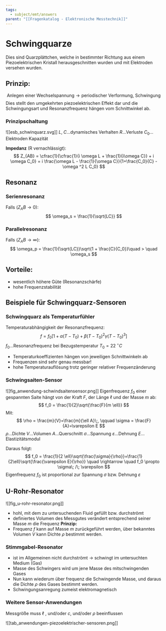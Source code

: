```yaml
---
tags:
  - subject/emt/answers
parent: "[[Fragenkatalog - Elektronische Messtechnik]]"
---
```

# Schwingquarze
Dies sind Quarzplättchen, welche in bestimmter Richtung aus einem Piezoelektrischen Kristall herausgeschnitten wurden und mit Elektroden versehen wurden.
## Prinzip:
$$
	\text{Anlegen einer Wechselspannung} \to \text{periodischer Verformung, Schwingung}
$$
Dies stellt den umgekehrten piezoelektrischen Effekt dar und die Schwingungsart und Resonanzfrequenz hängen vom Schnittwinkel ab.
### Prinzipschaltung
![[esb_schwinquarz.svg]]
$L,\;C\dots\text{dynamisches Verhalten}$
$R\dots\text{Verluste}$
$C_0\dots\text{Elektroden Kapazität}$

**Impedanz** (R vernachlässigt):
$$
	Z_{AB} = \cfrac{1}{\cfrac{1}{i \omega L + \frac{1}{i\omega C}} + i \omega C_0} =
	i \frac{\omega L - \frac{1}{\omega C}}{1+\frac{C_0}{C} - \omega ^2 L C_0}
$$
## Resonanz

### Serienresonanz
Falls $(Z_AB \to 0)$:
$$
	\omega_s = \frac{1}{\sqrt{LC}}
$$
### Parallelresonanz
Falls $(Z_AB \to \infty)$:
$$
	\omega_p = \frac{1}{\sqrt{LC}}\sqrt{1 + \frac{C}{C_0}}\quad > \quad \omega_s
$$
## Vorteile:
- wesentlich höhere Güte (Resonanzschärfe)
- hohe Frequenzstabilität
## Beispiele für Schwingquarz-Sensoren
### Schwingquarz als Temperaturfühler
Temperaturabhängigkeit der Resonanzfrequenz:
$$
	f = f_0 [1 + \alpha (T - T_0) + \beta (T - T_0)^2 \gamma (T - T_0)^3]
$$
$f_0 \dots \text{Resonanzfrequenz bei Bezugstemperatur } T_0 = 22\;^{\circ} C$
- Temperaturkoeffizienten hängen von jeweiligen Schnittwinkeln ab
- Frequenzen sind sehr genau messbar!
- hohe Temperaturauflösung trotz geringer relativer Frequenzänderung
### Schwingsaiten-Sensor
![[fig_anwendung-schwindsaitensensor.png]]
Eigenfrequenz $f_0$ einer gespannten Saite hängt von der Kraft $F$, der Länge $\ell$ und der Masse $m$ ab:
$$
	f_0 = \frac{1}{2}\sqrt{\frac{F}{m \ell}}
$$
Mit:
$$
	\rho = \frac{m}{V}=\frac{m}{\ell A}\;, \qquad \sigma = \frac{F}{A}=\varepsilon E
$$
$\rho \dots \text{Dichte}$
$V \dots \text{Volumen}$
$A \dots \text{Querschnitt}$
$\sigma \dots \text{Spannung}$
$\varepsilon \dots \text{Dehnung}$
$E \dots \text{Elastizitätsmodul}$

Daraus folgt:
$$
	f_0 = \frac{1}{2 \ell}\sqrt{\frac{\sigma}{\rho}}=\frac{1}{2\ell}\sqrt{\frac{\varepsilon E}{\rho}}
	\quad \rightarrow \quad
	f_0 \propto \sigma\; /\; \varepsilon
$$
 Eigenfrequenz $f_0$ ist proportional zur Spannung $\sigma$ bzw. Dehnung $\varepsilon$
 

## U-Rohr-Resonator
![[fig_u-rohr-resonator.png]]
- hohl, mit dem zu untersuchenden Fluid gefüllt bzw. durchströmt
- definiertes Volumen des Messgutes verändert entsprechend seiner Masse $m$ die Frequenz
**Prinzip:**
- Frequenz $f$ kann auf Masse $m$ zurückgeführt werden, über bekanntes Volumen $V$ kann Dichte $\rho$ bestimmt werden.
### Stimmgabel-Resonator
- ist im Allgemeinen nicht durchströmt $\to$ schwingt im untersuchten Medium (Gas)
- Masse des Schwingers wird um jene Masse des mitschwingenden Gases
- Nun kann wiederum über frequenz die Schwingende Masse, und daraus die Dichte $\rho$ des Gases bestimmt werden.
- Schwingungsanregung zumeist elektromagnetisch
### Weitere Sensor-Anwendungen
Messgröße muss $\ell$ , und/oder $c$, und/oder $\rho$ beeinflussen

![[tab_anwendungen-piezoelektrischer-sensoren.png]]
